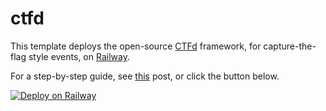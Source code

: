 # ctfd
This template deploys the open-source [CTFd](https://ctfd.io/) framework, for capture-the-flag style events, on [Railway](https://railway.app/?referralCode=alphasec). 

For a step-by-step guide, see [this](https://alphasec.io/run-capture-the-flag-events-with-ctfd/) post, or click the button below.

[![Deploy on Railway](https://railway.app/button.svg)](https://railway.app/new/template/Feq69b?referralCode=alphasec)
